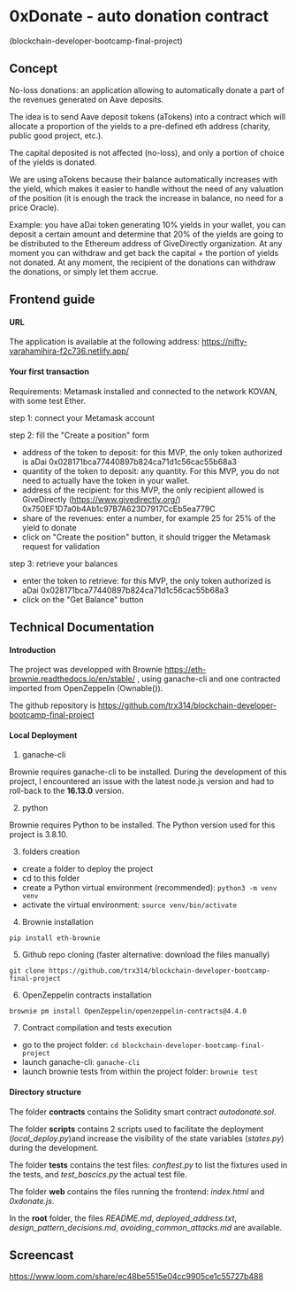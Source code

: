 # 0xDonate - auto donation contract
(blockchain-developer-bootcamp-final-project)

## Concept

No-loss donations: an application allowing to automatically donate a part of the revenues generated on Aave deposits.

The idea is to send Aave deposit tokens (aTokens) into a contract which will allocate a proportion of the yields to a pre-defined eth address (charity, public good project, etc.).

The capital deposited is not affected (no-loss), and only a portion of choice of the yields is donated.

We are using aTokens because their balance automatically increases with the yield, which makes it easier to handle without the need of any valuation of the position (it is enough the track the increase in balance, no need for a price Oracle).

Example: you have aDai token generating 10% yields in your wallet, you can deposit a certain amount and determine that 20% of the yields are going to be distributed to the Ethereum address of GiveDirectly organization. At any moment you can withdraw and get back the capital + the portion of yields not donated. At any moment, the recipient of the donations can withdraw the donations, or simply let them accrue.

## Frontend guide

#### URL

The application is available at the following address:
https://nifty-varahamihira-f2c736.netlify.app/

#### Your first transaction

Requirements: Metamask installed and connected to the network KOVAN, with some test Ether.

step 1: connect your Metamask account

step 2: fill the "Create a position" form

- address of the token to deposit: for this MVP, the only token authorized is aDai 0x028171bca77440897b824ca71d1c56cac55b68a3
- quantity of the token to deposit: any quantity. For this MVP, you do not need to actually have the token in your wallet.
- address of the recipient: for this MVP, the only recipient allowed is GiveDirectly (https://www.givedirectly.org/) 0x750EF1D7a0b4Ab1c97B7A623D7917CcEb5ea779C
- share of the revenues: enter a number, for example 25 for 25% of the yield to donate
- click on "Create the position" button, it should trigger the Metamask request for validation

step 3: retrieve your balances

- enter the token to retrieve: for this MVP, the only token authorized is aDai 0x028171bca77440897b824ca71d1c56cac55b68a3
- click on the "Get Balance" button


## Technical Documentation

#### Introduction

The project was developped with Brownie https://eth-brownie.readthedocs.io/en/stable/ , using ganache-cli and one contracted imported from OpenZeppelin (Ownable()). 

The github repository is https://github.com/trx314/blockchain-developer-bootcamp-final-project 

#### Local Deployment

1. ganache-cli

Brownie requires ganache-cli to be installed. During the development of this project, I encountered an issue with the latest node.js version and had to roll-back to the **16.13.0** version.

2. python

Brownie requires Python to be installed. The Python version used for this project is 3.8.10. 

3. folders creation

- create a folder to deploy the project
- cd to this folder
- create a Python virtual environment (recommended):
`python3 -m venv venv`
- activate the virtual environment:
`source venv/bin/activate`

4. Brownie installation

`pip install eth-brownie`

5. Github repo cloning (faster alternative: download the files manually)

`git clone https://github.com/trx314/blockchain-developer-bootcamp-final-project`

6. OpenZeppelin contracts installation

`brownie pm install OpenZeppelin/openzeppelin-contracts@4.4.0`

7. Contract compilation and tests execution

- go to the project folder:
`cd blockchain-developer-bootcamp-final-project`
- launch ganache-cli:
`ganache-cli`
- launch brownie tests from within the project folder:
`brownie test`


#### Directory structure

The folder **contracts** contains the Solidity smart contract *autodonate.sol*.

The folder **scripts** contains 2 scripts used to facilitate the deployment (*local_deploy.py*)and increase the visibility of the state variables (*states.py*) during the development.

The folder **tests** contains the test files: *conftest.py* to list the fixtures used in the tests, and *test_bascics.py* the actual test file.

The folder **web** contains the files running the frontend: *index.html* and *0xdonate.js*.

In the **root** folder, the files *README.md*, *deployed_address.txt*, *design_pattern_decisions.md*, *avoiding_common_attacks.md* are available.


## Screencast

https://www.loom.com/share/ec48be5515e04cc9905ce1c55727b488


